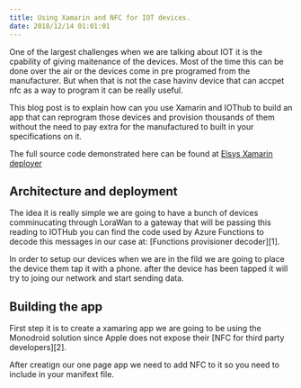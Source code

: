 ```yaml
---
title: Using Xamarin and NFC for IOT devices.
date: 2018/12/14 01:01:01
---
```


One of the largest challenges when we are talking about IOT it is the cpability of giving maitenance of the devices. Most of the time this can be done over the air or the devices come in pre programed from the manufacturer. But when that is not the case havinv  device that can accpet nfc as a way to program it can be really useful.

This blog post is to explain how can you use Xamarin and IOThub to build an app that can reprogram those devices and provision thousands of them without the need to pay extra for the manufactured to built in your specifications on it.

The full source code demonstrated here can be found at [Elsys Xamarin deployer](http://www.com)

<!-- more -->

## Architecture and deployment

The idea it is really simple we are going to have a bunch of devices comminucating through LoraWan to a gateway that will be passing this reading to IOTHub you can find the code used by Azure Functions to decode this messages in our case at: [Functions provisioner decoder][1].

<!-- Drawning of the architecture -->

In order to setup our devices when we are in the fild we are going to place the device them tap it with a phone. after the device has been tapped it will try to joing our network and start sending data.

## Building the app

First step it is to create a xamaring app we are going to be using the Monodroid solution since Apple does not expose their [NFC for third party developers][2].

After creatign our one page app we need to add NFC to it so you need to include in your manifext file.

